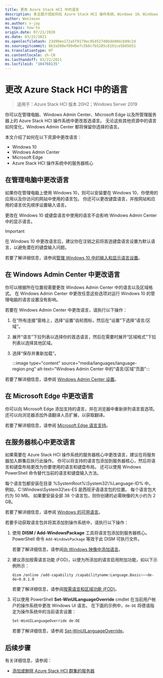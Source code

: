 ```yaml
---
title: 更改 Azure Stack HCI 中的语言
description: 本主题介绍如何在 Azure Stack HCI 操作系统、Windows 10、Windows Admin Center 和 Microsoft Edge 中更改语言。
author: WenJason
ms.author: v-jay
ms.topic: how-to
origin.date: 07/21/2020
ms.date: 03/22/2021
ms.openlocfilehash: 23d99ee172a5f9179ec95452740bdd40dcb99c2d
ms.sourcegitcommit: 8b3a588ef0949efc5b0cfb5285c8191ce5b05651
ms.translationtype: HT
ms.contentlocale: zh-CN
ms.lasthandoff: 03/22/2021
ms.locfileid: "104768135"
---
```

# <a name="change-languages-in-azure-stack-hci"></a>更改 Azure Stack HCI 中的语言

>适用于：Azure Stack HCI 版本 20H2；Windows Server 2019

你可以在管理电脑、Windows Admin Center、Microsoft Edge 以及所管理服务器上的 Azure Stack HCI 操作系统中更改首选语言。 无论这些其他资源中的语言如何变化，Windows Admin Center 都将保留你选择的语言。

本文介绍了如何在以下资源中更改语言：
- Windows 10
- Windows Admin Center
- Microsoft Edge
- Azure Stack HCI 操作系统中的服务器核心

## <a name="change-the-language-in-the-management-pc"></a>在管理电脑中更改语言
如果你在管理电脑上使用 Windows 10，则可以安装要在 Windows 10、你使用的应用以及你访问的网站中使用的语言包。 你还可以更改键盘语言，并按网站和应用的语言优先顺序设置输入语言。

更改在 Windows 10 或键盘语言中使用的语言不会影响 Windows Admin Center 中的显示语言。

   >[!IMPORTANT]
   > 在 Windows 10 中更改语言后，建议你在注销之前将首选键盘语言设置为默认语言，以避免潜在的键盘输入问题。

若要了解详细信息，请参阅[管理 Windows 10 中的输入和显示语言设置](https://support.microsoft.com/help/4496404/windows-10-manage-the-input-and-display-language)。

## <a name="change-the-language-in-windows-admin-center"></a>在 Windows Admin Center 中更改语言
你可以根据所在位置视需要更改 Windows Admin Center 中的语言以及区域格式。 在 Windows Admin Center 中更改任意这些选项对运行 Windows 10 的管理电脑的语言设置没有影响。

若要在 Windows Admin Center 中更改语言，请执行以下操作：
1. 在“所有连接”窗格上，选择“设置”齿轮图标，然后在“设置”下选择“语言/区域”。
1. 展开“语言”下拉列表以选择你的首选语言，然后在需要时展开“区域格式”下拉列表以选择其他区域。
1. 选择“保存并重新加载”。

    :::image type="content" source="media/languages/language-region.png" alt-text="Windows Admin Center 中的“语言/区域”页面":::

若要了解详细信息，请参阅 [Windows Admin Center 设置](https://docs.microsoft.com/windows-server/manage/windows-admin-center/configure/settings)。

## <a name="change-the-language-in-microsoft-edge"></a>在 Microsoft Edge 中更改语言
你可以向 Microsoft Edge 添加支持的语言，并在浏览器中重新排列语言首选项。 还可以向浏览器添加外语翻译人员扩展，以获取翻译。

若要了解详细信息，请参阅 [Microsoft Edge 语言支持](https://docs.microsoft.com/deployedge/microsoft-edge-supported-languages)。

## <a name="change-the-language-in-server-core"></a>在服务器核心中更改语言
如果需要在 Azure Stack HCI 操作系统的服务器核心中更改语言，建议在将服务器加入群集后执行此操作。 你可以将支持的语言包添加到服务器核心，然后将语言和键盘布局更改为你要使用的语言和键盘布局。 还可以使用 Windows PowerShell 命令替代当前的语言和键盘输入方法。

每个语言包都安装在目录 %SystemRoot%\System32\\%Language-ID% 中。 例如，C:\Windows\System32\es-ES 是西班牙语语言包的位置。 每个语言包大约为 50 MB。 如果要安装全部 38 个语言包，则你创建的必需映像的大小约为 2 GB。

若要了解详细信息，请参阅 [Windows 的可用语言](https://docs.microsoft.com/windows-hardware/manufacture/desktop/available-language-packs-for-windows)。

若要手动获取语言包并将其添加到操作系统中，请执行以下操作：

1. 使用 **DISM / Add-WindowsPackage** 工具将语言包添加到服务器核心。 PowerShell 命令 `Add-WindowsPackage` 等效于此 DISM 可执行文件。

    若要了解详细信息，请参阅[向 Windows 映像中添加语言](https://docs.microsoft.com/windows-hardware/manufacture/desktop/add-language-packs-to-windows)。

1. 建议添加按需语言功能 (FOD)，以便为所添加的语言启用附加功能，如以下示例所示：

    ```DOS
    dism /online /add-capability /capabilityname:Language.Basic~~~de-de~0.0.1.0
    ```

    若要了解详细信息，请参阅[按需语言和区域功能 (FOD)](https://docs.microsoft.com/windows-hardware/manufacture/desktop/features-on-demand-language-fod)。

1. 可以使用 PowerShell **Set-WinUILanguageOverride** cmdlet 在当前用户帐户的操作系统中更改 Windows UI 语言。 在下面的示例中，`de-DE` 将德语指定为操作系统中的当前语言设置：

    ```PowerShell
    Set-WinUILanguageOverride de-DE
    ```

    若要了解详细信息，请参阅 [Set-WinUILanguageOverride](https://docs.microsoft.com/powershell/module/international/set-winuilanguageoverride?view=win10-ps)。

## <a name="next-steps"></a>后续步骤
有关详细信息，请参阅：

- [添加或删除 Azure Stack HCI 群集的服务器](./add-cluster.md)
